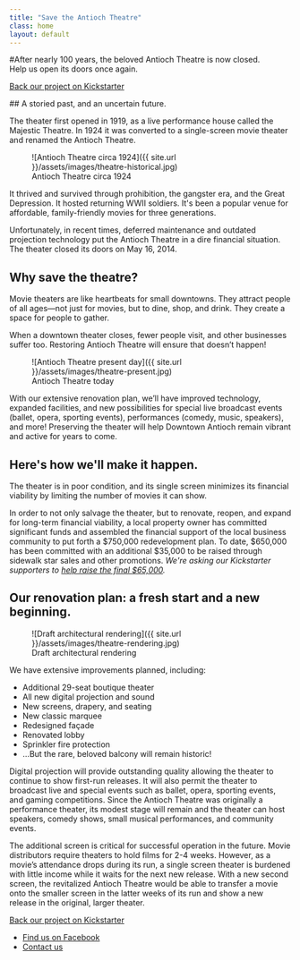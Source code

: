 ```yaml
---
title: "Save the Antioch Theatre"
class: home
layout: default
---
```

<section>
#After nearly 100 years, the beloved Antioch Theatre is now closed.<br>Help us open its doors once again.

<a href="https://www.kickstarter.com/projects/608543555/493992288?token=12c9ea62" class="cta-button">Back our project on Kickstarter</a>
</section>

<!-- The theater is an unassuming gem in downtown Antioch—losing it would be devastating for our community. Together we can renovate, expand, and reopen for a prosperous future. -->

<section>
## A storied past, and an uncertain future.

The theater first opened in 1919, as a live performance house called the Majestic Theatre. In 1924 it was converted to a single-screen movie theater and renamed the Antioch Theatre.

<figure class="column-image">
  ![Antioch Theatre circa 1924]({{ site.url }}/assets/images/theatre-historical.jpg)
  <figcaption>
    Antioch Theatre circa 1924
  </figcaption>
</figure>

It thrived and survived through prohibition, the gangster era, and the Great Depression. It hosted returning WWII soldiers. It's been a popular venue for affordable, family-friendly movies for three generations.

Unfortunately, in recent times, deferred maintenance and outdated projection
technology put the Antioch Theatre in a dire financial situation. The theater closed its doors on May 16, 2014.

## Why save the theatre?

Movie theaters are like heartbeats for small downtowns. They attract people of all ages—not just for movies, but to dine, shop, and drink. They create a space for people to gather.

When a downtown theater closes, fewer people visit, and other businesses suffer too. Restoring Antioch Theatre will ensure that doesn’t happen!

<figure class="column-image right">
  ![Antioch Theatre present day]({{ site.url }}/assets/images/theatre-present.jpg)
  <figcaption>
    Antioch Theatre today
  </figcaption>
</figure>

With our extensive renovation plan, we’ll have improved technology, expanded facilities, and new possibilities for special live broadcast events (ballet, opera, sporting events), performances (comedy, music, speakers), and more!
Preserving the theater will help Downtown Antioch remain vibrant and active for years to come.

## Here's how we'll make it happen.

The theater is in poor condition, and its single screen minimizes its financial viability by limiting the number of movies it can show. 

In order to not only salvage the theater, but to renovate, reopen, and expand for long-term financial viability, a local property owner has committed significant funds and assembled the financial support of the local business community to put forth a $750,000 redevelopment plan. To date, $650,000 has been committed with an additional $35,000 to be raised through sidewalk star sales and other promotions. *We're asking our Kickstarter supporters to <a href="https://www.kickstarter.com/projects/608543555/493992288?token=12c9ea62">help raise the final $65,000</a>.*

## Our renovation plan: a fresh start and a new beginning.

<figure class="column-image big">
  ![Draft architectural rendering]({{ site.url }}/assets/images/theatre-rendering.jpg)
  <figcaption>
    Draft architectural rendering
  </figcaption>
</figure>

We have extensive improvements planned, including:

* Additional 29-seat boutique theater
* All new digital projection and sound
* New screens, drapery, and seating
* New classic marquee
* Redesigned façade
* Renovated lobby
* Sprinkler fire protection
* ...But the rare, beloved balcony will remain historic!

Digital projection will provide outstanding quality allowing the theater to continue to show first-run releases.  It will also permit the theater to broadcast live and special events such as ballet, opera, sporting events, and gaming competitions.  Since the Antioch Theatre was originally a performance theater, its modest stage will remain and the theater can host speakers, comedy shows, small musical performances, and community events.

The additional screen is critical for successful operation in the future.  Movie distributors require theaters to hold films for 2-4 weeks.  However, as a movie’s attendance drops during its run, a single screen theater is burdened with little income while it waits for the next new release.  With a new second screen, the revitalized Antioch Theatre would be able to transfer a movie onto the smaller screen in the latter weeks of its run and show a new release in the original, larger theater.
</section>

<a href="https://www.kickstarter.com/projects/608543555/493992288?token=12c9ea62" class="cta-button">Back our project on Kickstarter</a>

<ul class="links">
  <li><a href="http://facebook.com/AntiochTheatre">Find us on Facebook</a></li>
  <li><a href="#">Contact us</a></li>
</ul>

